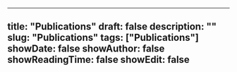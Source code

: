 
---
title: "Publications"
draft: false
description: ""
slug: "Publications"
tags: ["Publications"]
showDate: false
showAuthor: false
showReadingTime: false
showEdit: false
---

<script>
    window.location.href = "http://www.macs.hw.ac.uk/~dsg/bibtex-static/";
</script>

<!-- <iframe width="100%" height="150" name="iframe" src="http://www.macs.hw.ac.uk/~dsg/bibtex-static/">  -->

<!-- <iframe src="http://www.macs.hw.ac.uk/~dsg/bibtex-static/" style="width: 100%; height: 100%"></iframe> -->
